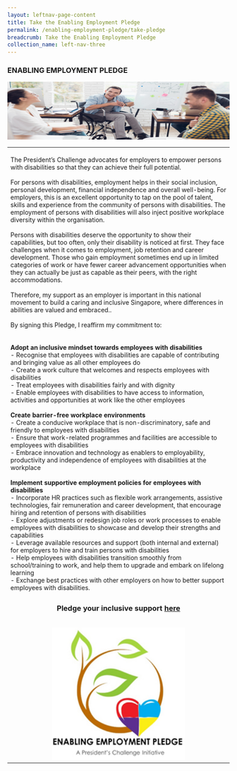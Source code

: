 ```yaml
---
layout: leftnav-page-content
title: Take the Enabling Employment Pledge
permalink: /enabling-employment-pledge/take-pledge
breadcrumb: Take the Enabling Employment Pledge
collection_name: left-nav-three
---
```



### ENABLING EMPLOYMENT PLEDGE

![Donate Banner](/images/PC_Banner_EEP_v2.jpg "Enabling Employment Pledge")

<table cellpadding="10px" cellspacing="10px" border="0" width="100%"> 
<tr><td>
<br>The President’s Challenge advocates for employers to empower persons with disabilities so that they can achieve their full potential.<br><br>
For persons with disabilities, employment helps in their social inclusion, personal development, financial independence and overall well-being. For employers, this is an excellent opportunity to tap on the pool of talent, skills and experience from the community of persons with disabilities. The employment of persons with disabilities will also inject positive workplace diversity within the organisation.<br><br>
Persons with disabilities deserve the opportunity to show their capabilities, but too often, only their disability is noticed at first. They face challenges when it comes to employment, job retention and career development. Those who gain employment sometimes end up in limited categories of work or have fewer career advancement opportunities when they can actually be just as capable as their peers, with the right accommodations. <br><br>
Therefore, my support as an employer is important in this national movement to build a caring and inclusive Singapore, where differences in abilities are valued and embraced..<br><br>
By signing this Pledge, I reaffirm my commitment to:<br>
<br><br>
<b>Adopt an inclusive mindset towards employees with disabilities</b>
<br>- Recognise that employees with disabilities are capable of contributing and bringing value as all other employees do 
<br>- Create a work culture that welcomes and respects employees with disabilities 
<br>- Treat employees with disabilities fairly and with dignity 
<br>- Enable employees with disabilities to have access to information, activities and opportunities at work like the other employees 
<br><br>
<b>Create barrier-free workplace environments</b>
<br>- Create a conducive workplace that is non-discriminatory, safe and friendly to employees with disabilities 
<br>- Ensure that work-related programmes and facilities are accessible to employees with disabilities 
<br>- Embrace innovation and technology as enablers to employability, productivity and independence of employees with disabilities at the workplace 
<br><br>
<b>Implement supportive employment policies for employees with disabilities</b>
<br>- Incorporate HR practices such as flexible work arrangements, assistive technologies, fair remuneration and career development, that encourage hiring and retention of persons with disabilities 
<br>- Explore adjustments or redesign job roles or work processes to enable employees with disabilities to showcase and develop their strengths and capabilities 
<br>- Leverage available resources and support (both internal and external) for employers to hire and train persons with disabilities 
<br>- Help employees with disabilities transition smoothly from school/training to work, and help them to upgrade and embark on lifelong learning 
<br>- Exchange best practices with other employers on how to better support employees with disabilities.   
</td></tr>
 <tr><td align="center"> 
  <div align="center"> 
  <h3> Pledge your inclusive support <a href="https://form.gov.sg/#!/5e4a00425cb1370011a1d85c" target="_blank">here</a></h3>
  <br>  <img src="images/pledge_logo.jpg" style="width:300px;height:300px;">  </div>   
</td></tr></table>
 
  
